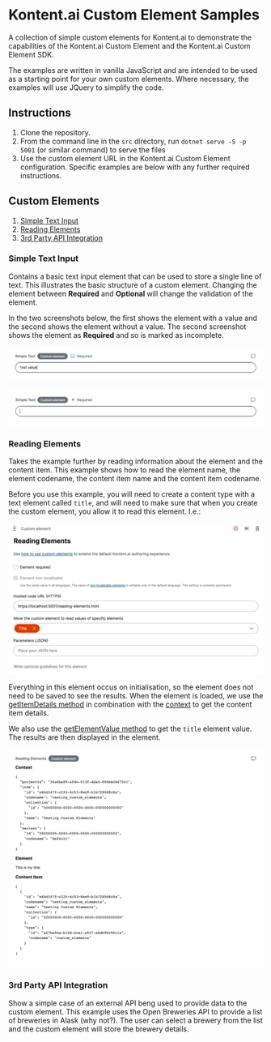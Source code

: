 # Kontent.ai Custom Element Samples

A collection of simple custom elements for Kontent.ai to demonstrate the capabilities of the Kontent.ai Custom Element and the Kontent.ai Custom Element SDK.

The examples are written in vanilla JavaScript and are intended to be used as a starting point for your own custom elements. Where necessary, the examples will use JQuery to simplify the code.

## Instructions

1. Clone the repository.
1. From the command line in the `src` directory, run `dotnet serve -S -p 5001` (or similar command) to serve the files
1. Use the custom element URL in the Kontent.ai Custom Element configuration. Specific examples are below with any further required instructions.

## Custom Elements

1. [Simple Text Input](#simple-text)
1. [Reading Elements](#reading-elements)
1. [3rd Party API Integration](#3rd-party-api)

### Simple Text Input <a name="simple-text"></a>

Contains a basic text input element that can be used to store a single line of text. This illustrates the basic structure of a custom element. Changing the element between **Required** and **Optional** will change the validation of the element.



In the two screenshots below, the first shows the element with a value and the second shows the element without a value. The second screenshot shows the element as **Required** and so is marked as incomplete.

![Simple Text with Value](./images/simple-text-filled.png)

![Simple Text without a value, which shows as incomplete](./images/simple-text-empty.png)



### Reading Elements <a name="reading-elements"></a>

Takes the example further by reading information about the element and the content item. This example shows how to read the element name, the element codename, the content item name and the content item codename.

Before you use this example, you will need to create a content type with a text element called `title`, and will need to make sure that when you create the custom element, you allow it to read this element.  I.e.:

![Setting up the title field](./images/reading-elements--setup.png)

Everything in this element occus on initialisation, so the element does not need to be saved to see the results. When the element is loaded, we use the [getItemDetails method](https://kontent.ai/learn/reference/custom-elements-js-api/#a-getitemdetails-method) in combination with the [context](https://kontent.ai/learn/reference/custom-elements-js-api/#a-context-object) to get the content item details. 

We also use the [getElementValue method](https://kontent.ai/learn/reference/custom-elements-js-api/#a-getelementvalue-method) to get the `title` element value. The results are then displayed in the element.

![Reading Elements](./images/reading-elements.png)

### 3rd Party API Integration <a name="3rd-party-api"></a>

Show a simple case of an external API beng used to provide data to the custom element. This example uses the Open Breweries API to provide a list of breweries in Alask (why not?). The user can select a brewery from the list and the custom element will store the brewery details.